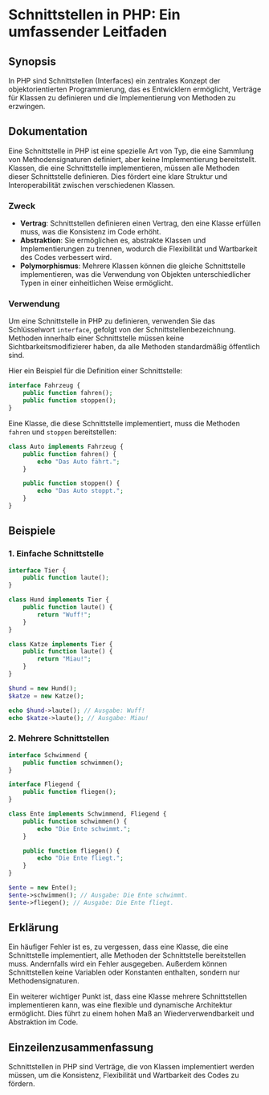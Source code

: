 <!--
Meta Description: # Schnittstellen in PHP: Ein umfassender Leitfaden ## Synopsis In PHP sind Schnittstellen (Interfaces) ein zentrales Konzept der objektorientierten Pr...
Meta Keywords: die, eine, schnittstelle, public, function
-->

# Schnittstellen in PHP: Ein umfassender Leitfaden

## Synopsis
In PHP sind Schnittstellen (Interfaces) ein zentrales Konzept der objektorientierten Programmierung, das es Entwicklern ermöglicht, Verträge für Klassen zu definieren und die Implementierung von Methoden zu erzwingen.

## Dokumentation
Eine Schnittstelle in PHP ist eine spezielle Art von Typ, die eine Sammlung von Methodensignaturen definiert, aber keine Implementierung bereitstellt. Klassen, die eine Schnittstelle implementieren, müssen alle Methoden dieser Schnittstelle definieren. Dies fördert eine klare Struktur und Interoperabilität zwischen verschiedenen Klassen.

### Zweck
- **Vertrag**: Schnittstellen definieren einen Vertrag, den eine Klasse erfüllen muss, was die Konsistenz im Code erhöht.
- **Abstraktion**: Sie ermöglichen es, abstrakte Klassen und Implementierungen zu trennen, wodurch die Flexibilität und Wartbarkeit des Codes verbessert wird.
- **Polymorphismus**: Mehrere Klassen können die gleiche Schnittstelle implementieren, was die Verwendung von Objekten unterschiedlicher Typen in einer einheitlichen Weise ermöglicht.

### Verwendung
Um eine Schnittstelle in PHP zu definieren, verwenden Sie das Schlüsselwort `interface`, gefolgt von der Schnittstellenbezeichnung. Methoden innerhalb einer Schnittstelle müssen keine Sichtbarkeitsmodifizierer haben, da alle Methoden standardmäßig öffentlich sind.

Hier ein Beispiel für die Definition einer Schnittstelle:

```php
interface Fahrzeug {
    public function fahren();
    public function stoppen();
}
```

Eine Klasse, die diese Schnittstelle implementiert, muss die Methoden `fahren` und `stoppen` bereitstellen:

```php
class Auto implements Fahrzeug {
    public function fahren() {
        echo "Das Auto fährt.";
    }

    public function stoppen() {
        echo "Das Auto stoppt.";
    }
}
```

## Beispiele
### 1. Einfache Schnittstelle

```php
interface Tier {
    public function laute();
}

class Hund implements Tier {
    public function laute() {
        return "Wuff!";
    }
}

class Katze implements Tier {
    public function laute() {
        return "Miau!";
    }
}

$hund = new Hund();
$katze = new Katze();

echo $hund->laute(); // Ausgabe: Wuff!
echo $katze->laute(); // Ausgabe: Miau!
```

### 2. Mehrere Schnittstellen

```php
interface Schwimmend {
    public function schwimmen();
}

interface Fliegend {
    public function fliegen();
}

class Ente implements Schwimmend, Fliegend {
    public function schwimmen() {
        echo "Die Ente schwimmt.";
    }

    public function fliegen() {
        echo "Die Ente fliegt.";
    }
}

$ente = new Ente();
$ente->schwimmen(); // Ausgabe: Die Ente schwimmt.
$ente->fliegen(); // Ausgabe: Die Ente fliegt.
```

## Erklärung
Ein häufiger Fehler ist es, zu vergessen, dass eine Klasse, die eine Schnittstelle implementiert, alle Methoden der Schnittstelle bereitstellen muss. Andernfalls wird ein Fehler ausgegeben. Außerdem können Schnittstellen keine Variablen oder Konstanten enthalten, sondern nur Methodensignaturen.

Ein weiterer wichtiger Punkt ist, dass eine Klasse mehrere Schnittstellen implementieren kann, was eine flexible und dynamische Architektur ermöglicht. Dies führt zu einem hohen Maß an Wiederverwendbarkeit und Abstraktion im Code.

## Einzeilenzusammenfassung
Schnittstellen in PHP sind Verträge, die von Klassen implementiert werden müssen, um die Konsistenz, Flexibilität und Wartbarkeit des Codes zu fördern.